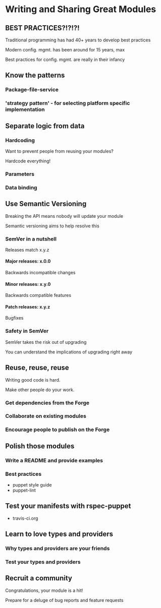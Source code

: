 Writing and Sharing Great Modules
=================================

BEST PRACTICES?!?!?!
--------------------

Traditional programming has had 40+ years to develop best practices

Modern config. mgmt. has been around for 15 years, max

Best practices for config. mgmt. are really in their infancy

Know the patterns
-----------------

### Package-file-service

### 'strategy pattern' - for selecting platform specific implementation

Separate logic from data
------------------------

### Hardcoding

Want to prevent people from reusing your modules?

Hardcode everything!

### Parameters

### Data binding

Use Semantic Versioning
-----------------------

Breaking the API means nobody will update your module

Semantic versioning aims to help resolve this

### SemVer in a nutshell

Releases match x.y.z

#### Major releases: **x**.0.0

Backwards incompatible changes

#### Minor releases: x.**y**.0

Backwards compatible features

#### Patch releases: x.y.**z**

Bugfixes

### Safety in SemVer

SemVer takes the risk out of upgrading

You can understand the implications of upgrading right away

Reuse, reuse, reuse
-------------------

Writing good code is hard.

Make other people do your work.

### Get dependencies from the Forge

### Collaborate on existing modules

### Encourage people to publish on the Forge

Polish those modules
--------------------

### Write a README and provide examples

### Best practices

  * puppet style guide
  * puppet-lint

Test your manifests with rspec-puppet
-------------------------------------

  * travis-ci.org

Learn to love types and providers
---------------------------------

### Why types and providers are your friends

### Test your types and providers

Recruit a community
-------------------

Congratulations, your module is a hit!

Prepare for a deluge of bug reports and feature requests

